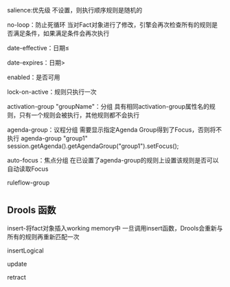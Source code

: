 salience:优先级
不设置，则执行顺序规则是随机的

no-loop：防止死循环
当对Fact对象进行了修改，引擎会再次检查所有的规则是否满足条件，如果满足条件会再次执行

date-effective：日期≤

date-expires：日期>

enabled：是否可用

lock-on-active：规则只执行一次

activation-group "groupName"：分组
具有相同activation-group属性名的规则，只有一个规则会被执行，其他规则都不会执行

agenda-group：议程分组
需要显示指定Agenda Group得到了Focus，否则将不执行
agenda-group "group1"
session.getAgenda().getAgendaGroup("group1").setFocus();

auto-focus：焦点分组
在已设置了agenda-group的规则上设置该规则是否可以自动读取Focus

ruleflow-group


#

## Drools 函数
insert-将fact对象插入working memory中
一旦调用insert函数，Drools会重新与所有的规则再重新匹配一次

insertLogical

update

retract
